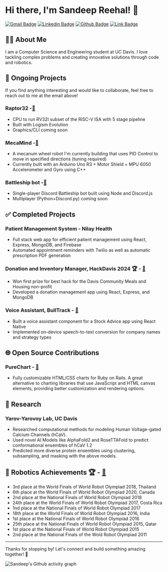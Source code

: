 # Hi there, I'm Sandeep Reehal! 👋

[![Gmail Badge](https://img.shields.io/badge/-sreehal@ucdavis.edu-red?style=flat&logo=Gmail&logoColor=white)](mailto:sreehal@ucdavis.edu)   [![Linkedin Badge](https://img.shields.io/badge/-Sandeep_Reehal-blue?style=flat&logo=Linkedin&logoColor=white)](https://linkedin.com/in/sandeep-reehal-385821263)   [![Github Badge](https://img.shields.io/badge/-Github-black?style=flat&logo=Github&logoColor=white)](https://github.com/reehals)    [![Link Badge](https://img.shields.io/badge/-Portfolio-orange?style=flat&logo=react&logoColor=white)](https://reehals.github.io)

<!-- [GitHub](https://github.com/reehals) | [Portfolio](https://reehals.github.io) -->

## 👨‍🎓 About Me

I am a Computer Science and Engineering student at UC Davis. I love tackling complex problems and creating innovative solutions through code and robotics.

## 🚧 Ongoing Projects
If you find anything interesting and would like to collaborate, feel free to reach out to me at the email above!

### Raptor32 -[🔗](https://github.com/ReehalS/Raptor32)
- CPU to run RV32I subset of the RISC-V ISA with 5 stage pipeline
- Built with Logism Evolution
- Graphics/CLI coming soon

### MecaMind -[🔗](https://github.com/ReehalS/MecaMind)
- A mecanum wheel robot I'm currently building that uses PID Control to move in specified directions (tuning required)
- Currently built with an Arduino Uno R3 + Motor Shield + MPU 6050 Accelerometer and Gyro using C++

### Battleship bot -[🔗](https://github.com/ReehalS/battleship-bot)
- Single-player Discord Battleship bot built using Node and Discord.js
- Multiplayer (Python+Discord.py) coming soon

## ✅ Completed Projects

### Patient Management System - Nilay Health
- Full stack web app for efficient patient management using React, Express, MongoDB, and Firebase
- Automated appointment reminders with Twilio as well as automatic prescription PDF generation

### Donation and Inventory Manager, HackDavis 2024 🏆 - [🔗](https://github.com/ReehalS/dcmh_hackdavis)
- Won first prize for best hack for the Davis Community Meals and Housing non-profit
- Developed a donation management app using React, Express, and MongoDB

### Voice Assistant, BullTrack - [🔗](https://github.com/ReehalS/BulltrackSTT)
- Built a voice assistant component for a Stock Advice app using React Native
- Implemented on-device speech-to-text conversion for company names and strategy types


## 🌐 Open Source Contributions

### PureChart - [🔗](https://github.com/PureChart/purechart)
- Fully customizable HTML/CSS charts for Ruby on Rails. A great alternative to charting libraries that use JavaScript and HTML canvas elements, providing better customization and rendering options.

## 🔬 Research

### Yarov-Yarovoy Lab, UC Davis
- Researched computational methods for modeling Human Voltage-gated Calcium Channels (hCaV).
- Used novel AI Models like AlphaFold2 and RoseTTAFold to predict conformational ensembles of hCaV 1.2
- Predicted more diverse protein ensembles using clustering, subsampling, and masking with the above models.


## 🤖 Robotics Achievements 🏆 - [🔗](https://brickmasters.in/about-us)
-  3rd place at the World Finals of World Robot Olympiad 2018, Thailand
-  6th place at the World Finals of World Robot Olympiad 2020, Canada
-  2nd place at the National Finals of World Robot Olympiad 2018
-  24th place at the World Finals of World Robot Olympiad 2017, Costa Rica
-  1nd place at the National Finals of World Robot Olympiad 2017
-  18th place at the World Finals of World Robot Olympiad 2016, India
-  1st place at the National Finals of World Robot Olympiad 2016
-  25th place at the National Finals of World Robot Olympiad 2015, Qatar
-  1st place at the National Finals of World Robot Olympiad 2015
-  2nd place at the National Finals of the Wold Robot Olympiad 2011

---

Thanks for stopping by! Let's connect and build something amazing together! 🚀

![Sandeep's Github activity graph](https://github-readme-activity-graph.vercel.app/graph?username=ReehalS&theme=react)
